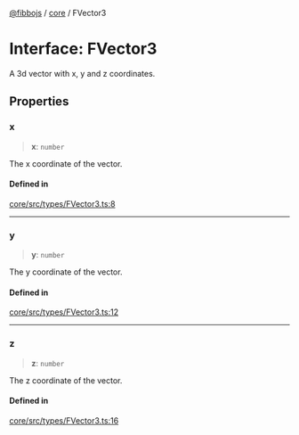 [@fibbojs](/api/index) / [core](/api/core) / FVector3

# Interface: FVector3

A 3d vector with x, y and z coordinates.

## Properties

### x

> **x**: `number`

The x coordinate of the vector.

#### Defined in

[core/src/types/FVector3.ts:8](https://github.com/fibbojs/fibbo/blob/65626b456ab47d7e61b23a8dd1be9f399238b0f1/packages/core/src/types/FVector3.ts#L8)

***

### y

> **y**: `number`

The y coordinate of the vector.

#### Defined in

[core/src/types/FVector3.ts:12](https://github.com/fibbojs/fibbo/blob/65626b456ab47d7e61b23a8dd1be9f399238b0f1/packages/core/src/types/FVector3.ts#L12)

***

### z

> **z**: `number`

The z coordinate of the vector.

#### Defined in

[core/src/types/FVector3.ts:16](https://github.com/fibbojs/fibbo/blob/65626b456ab47d7e61b23a8dd1be9f399238b0f1/packages/core/src/types/FVector3.ts#L16)
